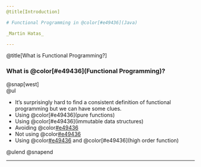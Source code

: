 ```yaml
---
@title[Introduction]

# Functional Programming in @color[#e49436](Java)

_Martin Hatas_

---
```


@title[What is Functional Programming?]
### What is @color[#e49436](Functional Programming)?

@snap[west]
<br>
@ul
- It’s surprisingly hard to find a consistent definition of functional programming but we can have some clues.
- Using @color[#e49436](pure functions)
- Using @color[#e49436](immutable data structures)
- Avoiding @color[#e49436](exceptions)
- Not using @color[#e49436](null)
- Using @color[#e49436](recursion) and @color[#e49436](high order function)

@ulend
@snapend

---